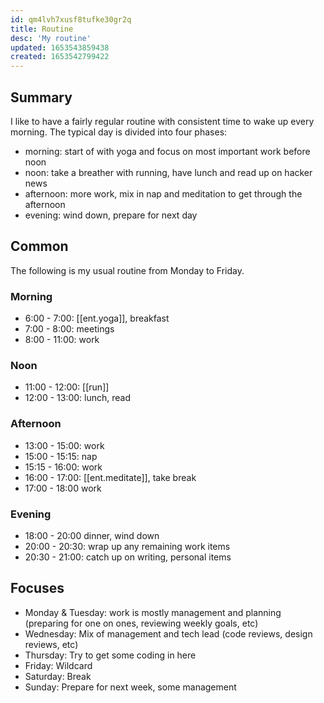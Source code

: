 ```yaml
---
id: qm4lvh7xusf8tufke30gr2q
title: Routine
desc: 'My routine'
updated: 1653543859438
created: 1653542799422
---
```


## Summary

I like to have a fairly regular routine with consistent time to wake up every morning. The typical day is divided into four phases: 

- morning: start of with yoga and focus on most important work before noon
- noon: take a breather with running, have lunch and read up on hacker news
- afternoon: more work, mix in nap and meditation to get through the afternoon
- evening: wind down, prepare for next day

## Common

The following is my usual routine from Monday to Friday. 

### Morning
- 6:00 - 7:00: [[ent.yoga]], breakfast
- 7:00 - 8:00: meetings
- 8:00 - 11:00: work 

### Noon
- 11:00  - 12:00: [[run]]
- 12:00 - 13:00: lunch, read

### Afternoon
- 13:00 - 15:00: work
- 15:00 - 15:15: nap
- 15:15 - 16:00: work
- 16:00 - 17:00: [[ent.meditate]], take break
- 17:00 - 18:00 work

### Evening
- 18:00 - 20:00 dinner, wind down
- 20:00 - 20:30: wrap up any remaining work items
- 20:30 - 21:00: catch up on writing, personal items

## Focuses
- Monday & Tuesday: work is mostly management and planning (preparing for one on ones, reviewing weekly goals, etc)
- Wednesday: Mix of management and tech lead (code reviews, design reviews, etc)
- Thursday: Try to get some coding in here
- Friday: Wildcard
- Saturday: Break
- Sunday: Prepare for next week, some management 